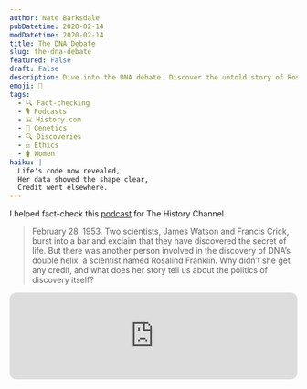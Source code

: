 ```yaml
---
author: Nate Barksdale
pubDatetime: 2020-02-14
modDatetime: 2020-02-14
title: The DNA Debate
slug: the-dna-debate
featured: False
draft: False
description: Dive into the DNA debate. Discover the untold story of Rosalind Franklin and the politics behind one of science's biggest breakthroughs.
emoji: 🧬
tags:
  - 🔍 Fact-checking
  - 🎙️ Podcasts
  - 🇭 History.com
  - 🧬 Genetics
  - 🔍 Discoveries
  - ⚖️ Ethics
  - 🚺 Women
haiku: |
  Life's code now revealed,
  Her data showed the shape clear,
  Credit went elsewhere.
---
```


I helped fact-check this [podcast](https://open.spotify.com/episode/4GyBDKscxlqzUlxo0B02Ow?si=Na4EcQVzTIqYR0DEPSxg1Q) for The History Channel.

> February 28, 1953. Two scientists, James Watson and Francis Crick, burst into a bar and exclaim that they have discovered the secret of life. But there was another person involved in the discovery of DNA’s double helix, a scientist named Rosalind Franklin. Why didn’t she get any credit, and what does her story tell us about the politics of discovery itself?

<iframe style="border-radius:12px" src="https://open.spotify.com/embed/episode/4GyBDKscxlqzUlxo0B02Ow?utm_source=generator" width="100%" height="152" frameBorder="0" allowfullscreen="" allow="autoplay; clipboard-write; encrypted-media; fullscreen; picture-in-picture" loading="lazy"></iframe>
